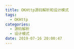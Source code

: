 ```yaml
---
title: OKHttp源码解析和设计模式
tags:
  - OKHttp
categories:
  - 源码解析
  - 设计模式
date: 2019-07-16 20:00:47
---
```

